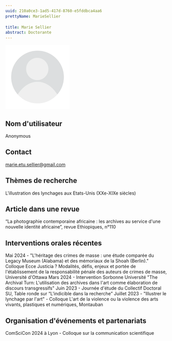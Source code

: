```yaml
---
uuid: 210a0ce3-1ad5-417d-8760-e5fddbca4aa6
prettyName: MarieSellier

title: Marie Sellier
abstract: Doctorante
---
```


<img src="./avatar.webp" width="200px" />

## ﻿Nom d'utilisateur

 Anonymous

## Contact

 marie.etu.sellier@gmail.com

## Thèmes de recherche

 L'illustration des lynchages aux Etats-Unis (XXe-XIXe siècles)

## Article dans une revue

 “La photographie contemporaine africaine : les archives au service d'une
nouvelle identité africaine”, revue Ethiopiques, n°110

## Interventions orales récentes

 Mai 2024 - "L'héritage des crimes de masse : une étude comparée du Legacy Museum (Alabama) et des mémoriaux de la Shoah (Berlin)." Colloque Ecce Justicia ? Modalités, défis, enjeux et portée de l'établissement de la responsabilité pénale des auteurs de crimes de masse, Université d'Ottawa
Mars 2024 - Intervention Sorbonne Université "The Archival Turn: L'utilisation des archives dans l'art comme élaboration de discours transgressifs"
Juin 2023 - Journée d'étude du Collectif Doctoral SU, Table ronde sur “L'indicible dans la recherche”
Juillet 2023 - "Illustrer le lynchage par l'art" - Colloque L'art de la violence ou la violence des arts vivants, plastiques et numériques, Montauban

## Organisation d'événements et partenariats

 ComSciCon 2024 à Lyon - Colloque sur la communication scientifique

